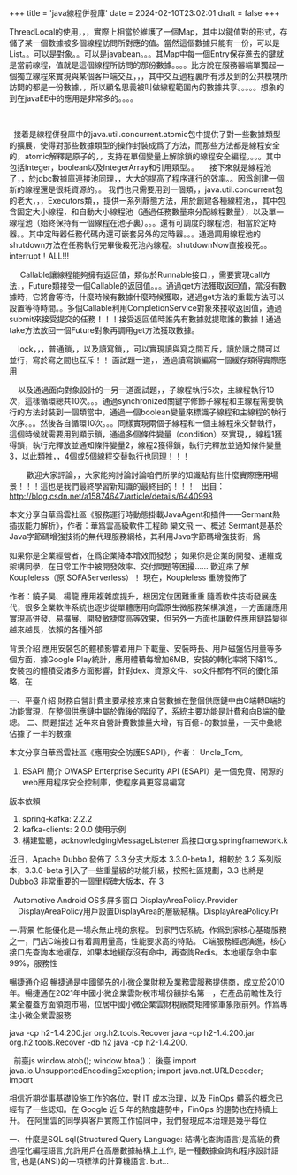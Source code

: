 
+++
title = 'java線程併發庫'
date = 2024-02-10T23:02:01
draft = false
+++
<!--more-->ThreadLocal的使用，，，實際上相當於維護了一個Map，其中以鍵值對的形式，存儲了某一個數據被多個線程訪問所對應的值。當然這個數據只能有一份，可以是List。。可以是對象。。可以是javabean。。。其Map中每一個Entry保存進去的鍵就是當前線程，值就是這個線程所訪問的那份數據。。。。比方說在服務器端單獨起一個獨立線程來實現與某個客戶端交互，，，其中交互過程裏所有涉及到的公共模塊所訪問的都是一份數據，，所以顧名思義被叫做線程範圍內的數據共享。。。。。想象的到在javaEE中的應用是非常多的。。。。
 
 




 
接着是線程併發庫中的java.util.concurrent.atomic包中提供了對一些數據類型的擴展，使得對那些數據類型的操作封裝成爲了方法，而那些方法都是線程安全的，atomic解釋是原子的，，支持在單個變量上解除鎖的線程安全編程。。。。其中包括Integer，boolean以及IntegerArray和引用類型。。
 
 
接下來就是線程池了，，於jdbc數據庫連接池同理，，大大的提高了程序運行的效率。。因爲創建一個新的線程還是很耗資源的。。
我們也只需要用到一個類，，java.util.concurrent包的老大，，，Executors類，，提供一系列靜態方法，用於創建各種線程池，，其中包含固定大小線程，和自動大小線程池（通過任務數量來分配線程數量），以及單一線程池（始終保持有一個線程在池子裏）。。。還有可調度的線程池，相當於定時器。。其中定時器任務代碼內還可嵌套另外的定時器。。。通過調用線程池的shutdown方法在任務執行完畢後殺死池內線程。shutdownNow直接殺死。。interrupt！ALL!!!
 




 
 
 Callable讓線程能夠擁有返回值，類似於Runnable接口，，需要實現call方法，，Future類接受一個Callable的返回值。。。通過get方法獲取返回值，當沒有數據時，它將會等待，什麼時候有數據什麼時候獲取，通過get方法的重載方法可以設置等待時間。。多個Callable利用CompletionService對象來接收返回值，通過submit來接受提交的任務！！！接受返回值時誰先有數據就提取誰的數據！通過take方法放回一個Future對象再調用get方法獲取數據。
 
 




 
 
lock，，，普通鎖，，以及讀寫鎖，，可以實現讀與寫之間互斥，讀於讀之間可以並行，寫於寫之間也互斥！！
面試題一道，，通過讀寫鎖編寫一個緩存類得實際應用
 




 
 
以及通過面向對象設計的一另一道面試題，，子線程執行5次，主線程執行10次，這樣循環總共10次。。。通過synchronized關鍵字修飾子線程和主線程需要執行的方法封裝到一個類當中，通過一個boolean變量來標識子線程和主線程的執行次序。。。然後各自循環10次。。。同樣實現兩個子線程和一個主線程來交替執行，這個時候就需要用到顯示鎖，通過多個條件變量（condition）來實現，，線程1獲得鎖，執行完釋放並通知條件變量2，線程2獲得鎖，執行完釋放並通知條件變量3，以此類推，，4個或5個線程交替執行也同理！！！
 




 
 
 
  歡迎大家評論，，大家能夠討論討論咱們所學的知識點有些什麼實際應用場景！！！這也是我們最終學習新知識的最終目的！！！
 
出自：http://blog.csdn.net/a15874647/article/details/6440998


本文分享自華爲雲社區《服務運行時動態掛載JavaAgent和插件——Sermant熱插拔能力解析》，作者：華爲雲高級軟件工程師 欒文飛
一、概述
Sermant是基於Java字節碼增強技術的無代理服務網格，其利用Java字節碼增強技術，爲




如果你是企業經營者，在爲企業降本增效而發愁；
如果你是企業的開發、運維或架構同學，在日常工作中被開發效率、交付問題等困擾…… 歡迎來了解 Koupleless（原 SOFAServerless）！
現在，Koupleless 重磅發佈了




作者：饒子昊、楊龍
應用複雜度提升，根因定位困難重重
隨着軟件技術發展迭代，很多企業軟件系統也逐步從單體應用向雲原生微服務架構演進，一方面讓應用實現高併發、易擴展、開發敏捷度高等效果，但另外一方面也讓軟件應用鏈路變得越來越長，依賴的各種外部




背景介紹
應用安裝包的體積影響着用戶下載量、安裝時長、用戶磁盤佔用量等多個方面，據Google Play統計，應用體積每增加6MB，安裝的轉化率將下降1%。
安裝包的體積受諸多方面影響，針對dex、資源文件、so文件都有不同的優化策略，在




一、平臺介紹
財務自營計費主要承接京東自營數據在整個供應鏈中由C端轉B端的功能實現，在整個供應鏈中屬於靠後的階段了，系統主要功能是計費和向B端的彙總。
二、問題描述
近年來自營計費數據量大增，有百億+的數據量，一天中彙總佔據了一半的數據




本文分享自華爲雲社區《應用安全防護ESAPI》，作者： Uncle_Tom。
1. ESAPI 簡介
OWASP Enterprise Security API (ESAPI）是一個免費、開源的web應用程序安全控制庫，使程序員更容易編寫




版本依賴
1. spring-kafka: 2.2.2
2. kafka-clients: 2.0.0
使用示例
1. 構建監聽，acknowledgingMessageListener 爲接口org.springframework.k




近日，Apache Dubbo 發佈了 3.3 分支大版本 3.3.0-beta.1，相較於 3.2 系列版本，3.3.0-beta 引入了一些重量級的功能升級，按照社區規劃，3.3 也將是 Dubbo3 非常重要的一個里程碑大版本，在 3




 
Automotive Android OS多屏多窗口
DisplayAreaPolicy.Provider
    DisplayAreaPolicy用戶設置DisplayArea的層級結構。DisplayAreaPolicy.Pr




一.背景
性能優化是一場永無止境的旅程。
到家門店系統，作爲到家核心基礎服務之一，門店C端接口有着調用量高，性能要求高的特點。
C端服務經過演進，核心接口先查詢本地緩存，如果本地緩存沒有命中，再查詢Redis。本地緩存命中率99%，服務性




暢捷通介紹
暢捷通是中國領先的小微企業財稅及業務雲服務提供商，成立於2010年。暢捷通在2021年中國小微企業雲財稅市場份額排名第一，在產品前瞻性及行業全覆蓋方面領跑市場，位居中國小微企業雲財稅廠商矩陣領軍象限前列。作爲專注小微企業雲服務




java -cp h2-1.4.200.jar org.h2.tools.Recover
java -cp h2-1.4.200.jar org.h2.tools.Recover -db h2
java -cp h2-1.4.200.




 
前臺js window.atob(); window.btoa()； 後臺 import java.io.UnsupportedEncodingException; import java.net.URLDecoder; import




相信近期從事基礎設施工作的各位，對 IT 成本治理，以及 FinOps 體系的概念已經有了一些認知。在 Google 近 5 年的熱度趨勢中，FinOps 的趨勢也在持續上升。
在阿里雲的同學與客戶實際工作協同中，我們發現成本治理是幾乎每位




一、什麼是SQL
sql(Structured Query Language: 結構化查詢語言)是高級的費過程化編程語言,允許用戶在高層數據結構上工作, 是一種數據查詢和程序設計語言, 也是(ANSI)的一項標準的計算機語言. but...


